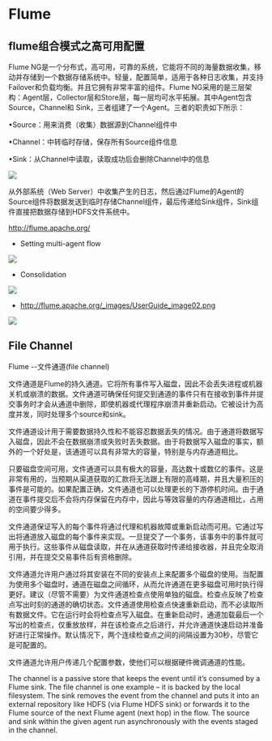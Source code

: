 # Flume

## flume组合模式之高可用配置

Flume NG是一个分布式，高可用，可靠的系统，它能将不同的海量数据收集，移动并存储到一个数据存储系统中。轻量，配置简单，适用于各种日志收集，并支持 Failover和负载均衡。并且它拥有非常丰富的组件。Flume NG采用的是三层架构：Agent层，Collector层和Store层，每一层均可水平拓展。其中Agent包含Source，Channel和 Sink，三者组建了一个Agent。三者的职责如下所示：

•Source：用来消费（收集）数据源到Channel组件中

•Channel：中转临时存储，保存所有Source组件信息

•Sink：从Channel中读取，读取成功后会删除Channel中的信息

![](http://flume.apache.org/_images/DevGuide_image00.png)

从外部系统（Web Server）中收集产生的日志，然后通过Flume的Agent的Source组件将数据发送到临时存储Channel组件，最后传递给Sink组件，Sink组件直接把数据存储到HDFS文件系统中。


http://flume.apache.org/

- Setting multi-agent flow

![](http://flume.apache.org/_images/UserGuide_image03.png)

- Consolidation

![](http://flume.apache.org/_images/UserGuide_image02.png)

- http://flume.apache.org/_images/UserGuide_image02.png

![](http://flume.apache.org/_images/UserGuide_image01.png)

## File Channel

Flume --文件通道(file channel)

文件通道是Flume的持久通道。它将所有事件写入磁盘，因此不会丢失进程或机器关机或崩溃的数据。文件通道可确保任何提交到通道的事件只有在接收到事件并提交事务时才会从通道中删除，即使机器或代理程序崩溃并重新启动。它被设计为高度并发，同时处理多个source和sink。

文件通道设计用于需要数据持久性和不能容忍数据丢失的情况。由于通道将数据写入磁盘，因此不会在数据崩溃或失败时丢失数据。由于将数据写入磁盘的事实，额外的一个好处是，该通道可以具有非常大的容量，特别是与内存通道相比。

只要磁盘空间可用，文件通道可以具有极大的容量，高达数十或数亿的事件。这是非常有用的，当预期从渠道获取的汇款将无法跟上有限的高峰期，并且大量积压的事件是可能的。如果配置正确，文件通道也可以处理更长的下游停机时间。由于通道在事件提交后不会将内存保留在内存中，因此与等效容量的内存通道相比，占用的空间要少得多。

文件通道保证写入的每个事件将通过代理和机器故障或重新启动而可用。它通过写出将通道放入磁盘的每个事件来实现。一旦提交了一个事务，该事务中的事件就可用于执行。这些事件从磁盘读取，并在从通道获取时传递给接收器，并且完全取消引用，并在提交交易事件后有资格删除。

文件通道允许用户通过将其安装在不同的安装点上来配置多个磁盘的使用。当配置为使用多个磁盘时，通道在磁盘之间循环，从而允许通道在更多磁盘可用时执行得更好。建议（尽管不需要）为文件通道检查点使用单独的磁盘。检查点反映了检查点写出时刻的通道的确切状态。文件通道使用检查点快速重新启动，而不必读取所有数据文件。它在运行时会将检查点写入磁盘。在重新启动时，通道加载最后一个写出的检查点，仅重放放样，并在该检查点之后进行，并允许通道快速启动并准备好进行正常操作。默认情况下，两个连续检查点之间的间隔设置为30秒，尽管它是可配置的。

文件通道允许用户传递几个配置参数，使他们可以根据硬件微调通道的性能。

The channel is a passive store that keeps the event until it’s consumed by a Flume sink. The file channel is one example – it is backed by the local filesystem. The sink removes the event from the channel and puts it into an external repository like HDFS (via Flume HDFS sink) or forwards it to the Flume source of the next Flume agent (next hop) in the flow. The source and sink within the given agent run asynchronously with the events staged in the channel.


